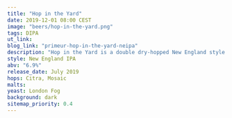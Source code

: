 ```yaml
---
title: "Hop in the Yard"
date: 2019-12-01 08:00 CEST
image: "beers/hop-in-the-yard.png"
tags: DIPA
ut_link:
blog_link: "primeur-hop-in-the-yard-neipa"
description: "Hop in the Yard is a double dry-hopped New England style IPA, inspired by the IPAs of the United States East Coast."
style: New England IPA
abv: "6.9%"
release_date: July 2019
hops: Citra, Mosaic
malts:
yeast: London Fog
background: dark
sitemap_priority: 0.4
---
```

